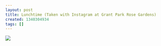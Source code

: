 ```yaml
---
layout: post
title: Lunchtime (Taken with Instagram at Grant Park Rose Gardens)
created: 1340304934
tags: []
---
```

![](http://24.media.tumblr.com/tumblr_m5zdwnh3cT1rsr8w3o1_500.jpg)


